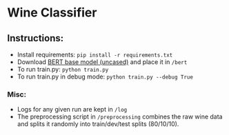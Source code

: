# Wine Classifier

## Instructions:
- Install requirements: `pip install -r requirements.txt`
- Download [BERT base model (uncased)](https://huggingface.co/bert-base-uncased/tree/main) and place it in `/bert`
- To run train.py: `python train.py`
- To run train.py in debug mode: `python train.py --debug True`

### Misc: 
- Logs for any given run are kept in `/log`
- The preprocessing script in `/preprocessing` combines the raw wine data and splits it randomly into train/dev/test splits (80/10/10). 